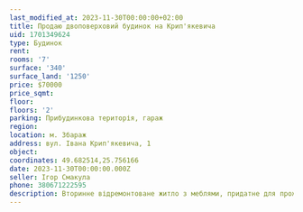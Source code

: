 ```yaml
---
last_modified_at: 2023-11-30T00:00:00+02:00
title: Продаю двоповерховий будинок на Крип'якевича
uid: 1701349624
type: Будинок
rent:
rooms: '7'
surface: '340'
surface_land: '1250'
price: $70000
price_sqmt:
floor:
floors: '2'
parking: Прибудинкова територія, гараж
region:
location: м. Збараж
address: вул. Івана Крип'якевича, 1
object:
coordinates: 49.682514,25.756166
date: 2023-11-30T00:00:00.000Z
seller: Ігор Смакула
phone: 380671222595
description: Вторинне відремонтоване житло з меблями, придатне для проживання
---
```

